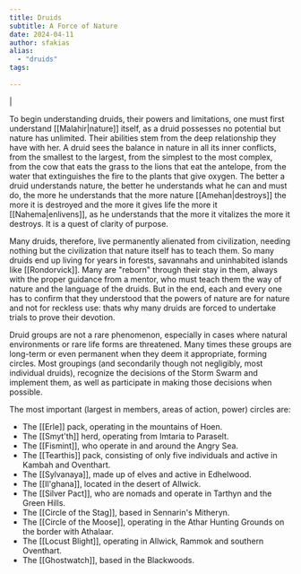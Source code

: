 ```yaml
---
title: Druids
subtitle: A Force of Nature
date: 2024-04-11
author: sfakias
alias:
  - "druids" 
tags:
   
---
```

|

To begin understanding druids, their powers and limitations, one must first understand [[Malahir|nature]] itself, as a druid possesses no potential but nature has unlimited. Their abilities stem from the deep relationship they have with her. A druid sees the balance in nature in all its inner conflicts, from the smallest to the largest, from the simplest to the most complex, from the cow that eats the grass to the lions that eat the antelope, from the water that extinguishes the fire to the plants that give oxygen. The better a druid understands nature, the better he understands what he can and must do, the more he understands that the more nature [[Amehan|destroys]] the more it is destroyed and the more it gives life the more it [[Nahema|enlivens]], as he understands that the more it vitalizes the more it destroys. It is a quest of clarity of purpose.

Many druids, therefore, live permanently alienated from civilization, needing nothing but the civilization that nature itself has to teach them. So many druids end up living for years in forests, savannahs and uninhabited islands like [[Rondorvick]]. Many are "reborn" through their stay in them, always with the proper guidance from a mentor, who must teach them the way of nature and the language of the druids. But in the end, each and every one has to confirm that they understood that the powers of nature are for nature and not for reckless use: thats why many druids are forced to undertake trials to prove their devotion.

Druid groups are not a rare phenomenon, especially in cases where natural environments or rare life forms are threatened. Many times these groups are long-term or even permanent when they deem it appropriate, forming circles. Most groupings (and secondarily though not negligibly, most individual druids), recognize the decisions of the Storm Swarm and implement them, as well as participate in making those decisions when possible.

The most important (largest in members, areas of action, power) circles are:

- The [[Erle]] pack, operating in the mountains of Hoen.
- The [[Smyt'th]] herd, operating from Imtaria to Paraselt.
- The [[Fismint]], who operate in and around the Angry Sea.
- The [[Tearthis]] pack, consisting of only five individuals and active in Kambah and Oventhart.
- The [[Sylvanaya]], made up of elves and active in Edhelwood.
- The [[Il'ghana]], located in the desert of Allwick.
- The [[Silver Pact]], who are nomads and operate in Tarthyn and the Green Hills.
- The [[Circle of the Stag]], based in Sennarin's Mitheryn.
- The [[Circle of the Moose]], operating in the Athar Hunting Grounds on the border with Athalaar.
- The [[Locust Blight]], operating in Allwick, Rammok and southern Oventhart.
- The [[Ghostwatch]], based in the Blackwoods.